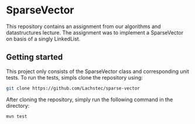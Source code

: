 # SparseVector
This repository contains an assignment from our algorithms and datastructures lecture. The assignment was to implement
a SparseVector on basis of a singly LinkedList.

## Getting started
This project only consists of the SparseVector class and corresponding unit tests.
To run the tests, simpls clone the repository using:
```bash
git clone https://github.com/Lachstec/sparse-vector
```
After cloning the repository, simply run the following command in the directory:
```bash
mvn test
```